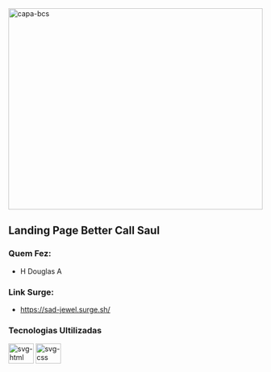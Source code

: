  <img height="400px" width="100%" src="https://user-images.githubusercontent.com/102442943/192120025-70eac8ea-e0cc-455c-96ad-fe4bb56e9c14.jpg" alt="capa-bcs"/>

## Landing Page Better Call Saul

### Quem Fez:

- H Douglas A

### Link Surge: 

- https://sad-jewel.surge.sh/

### Tecnologias Ultilizadas 

<div> 
  <img height="40px" width="50px" src="https://cdn.jsdelivr.net/gh/devicons/devicon/icons/html5/html5-original.svg" alt="svg-html"/>
  <img height="40px" width="50px" src="https://cdn.jsdelivr.net/gh/devicons/devicon/icons/css3/css3-original.svg" alt="svg-css"/>
</div>
